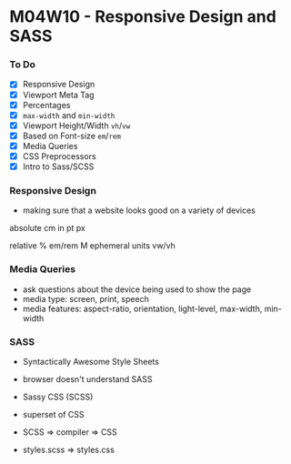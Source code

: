 # M04W10 - Responsive Design and SASS

### To Do
- [x] Responsive Design
- [x] Viewport Meta Tag
- [x] Percentages
- [x] `max-width` and `min-width`
- [x] Viewport Height/Width `vh`/`vw`
- [x] Based on Font-size `em`/`rem`
- [x] Media Queries
- [x] CSS Preprocessors
- [x] Intro to Sass/SCSS

### Responsive Design
* making sure that a website looks good on a variety of devices

absolute
cm
in
pt
px

relative
%
em/rem    M ephemeral units 
vw/vh

### Media Queries
* ask questions about the device being used to show the page
* media type: screen, print, speech
* media features: aspect-ratio, orientation, light-level, max-width, min-width

### SASS
* Syntactically Awesome Style Sheets
* browser doesn't understand SASS
* Sassy CSS (SCSS)
* superset of CSS

* SCSS => compiler => CSS
* styles.scss => styles.css




















